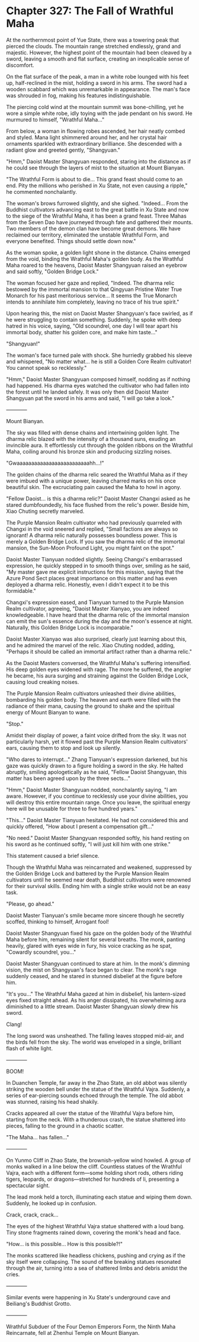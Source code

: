 # Chapter 327: The Fall of Wrathful Maha

At the northernmost point of Yue State, there was a towering peak that pierced the clouds. The mountain range stretched endlessly, grand and majestic. However, the highest point of the mountain had been cleaved by a sword, leaving a smooth and flat surface, creating an inexplicable sense of discomfort.

On the flat surface of the peak, a man in a white robe lounged with his feet up, half-reclined in the mist, holding a sword in his arms. The sword had a wooden scabbard which was unremarkable in appearance. The man's face was shrouded in fog, making his features indistinguishable.

The piercing cold wind at the mountain summit was bone-chilling, yet he wore a simple white robe, idly toying with the jade pendant on his sword. He murmured to himself, "Wrathful Maha..."

From below, a woman in flowing robes ascended, her hair neatly combed and styled. Mana light shimmered around her, and her crystal hair ornaments sparkled with extraordinary brilliance. She descended with a radiant glow and greeted gently, "Shangyuan."

"Hmm," Daoist Master Shangyuan responded, staring into the distance as if he could see through the layers of mist to the situation at Mount Bianyan.

"The Wrathful Form is about to die... This grand feast should come to an end. Pity the millions who perished in Xu State, not even causing a ripple," he commented nonchalantly.

The woman's brows furrowed slightly, and she sighed. "Indeed... From the Buddhist cultivators advancing east to the great battle in Xu State and now to the siege of the Wrathful Maha, it has been a grand feast. Three Mahas from the Seven Dao have journeyed through fate and gathered their mounts. Two members of the demon clan have become great demons. We have reclaimed our territory, eliminated the unstable Wrathful Form, and everyone benefited. Things should settle down now."

As the woman spoke, a golden light shone in the distance. Chains emerged from the void, binding the Wrathful Maha's golden body. As the Wrathful Maha roared to the heavens, Daoist Master Shangyuan raised an eyebrow and said softly, "Golden Bridge Lock."

The woman focused her gaze and replied, "Indeed. The dharma relic bestowed by the immortal mansion to that Qingyuan Pristine Water True Monarch for his past meritorious service... It seems the True Monarch intends to annihilate him completely, leaving no trace of his true spirit."

Upon hearing this, the mist on Daoist Master Shangyuan's face swirled, as if he were struggling to contain something. Suddenly, he spoke with deep hatred in his voice, saying, "Old scoundrel, one day I will tear apart his immortal body, shatter his golden core, and make him taste..."

"Shangyuan!"

The woman's face turned pale with shock. She hurriedly grabbed his sleeve and whispered, "No matter what... he is still a Golden Core Realm cultivator! You cannot speak so recklessly."

"Hmm," Daoist Master Shangyuan composed himself, nodding as if nothing had happened. His dharma eyes watched the cultivator who had fallen into the forest until he landed safely. It was only then did Daoist Master Shangyuan pat the sword in his arms and said, "I will go take a look."

————

Mount Bianyan.

The sky was filled with dense chains and intertwining golden light. The dharma relic blazed with the intensity of a thousand suns, exuding an invincible aura. It effortlessly cut through the golden ribbons on the Wrathful Maha, coiling around his bronze skin and producing sizzling noises.

"Gwaaaaaaaaaaaaaaaaaaaaaaaaahh...!"

The golden chains of the dharma relic seared the Wrathful Maha as if they were imbued with a unique power, leaving charred marks on his once beautiful skin. The excruciating pain caused the Maha to howl in agony.

"Fellow Daoist... is this a dharma relic?" Daoist Master Changxi asked as he stared dumbfoundedly, his face flushed from the relic's power. Beside him, Xiao Chuting secretly marveled.

The Purple Mansion Realm cultivator who had previously quarreled with Changxi in the void sneered and replied, "Small factions are always so ignorant! A dharma relic naturally possesses boundless power. This is merely a Golden Bridge Lock. If you saw the dharma relic of the immortal mansion, the Sun-Moon Profound Light, you might faint on the spot."

Daoist Master Tianyuan nodded slightly. Seeing Changxi's embarrassed expression, he quickly stepped in to smooth things over, smiling as he said, "My master gave me explicit instructions for this mission, saying that the Azure Pond Sect places great importance on this matter and has even deployed a dharma relic. Honestly, even I didn't expect it to be this formidable."

Changxi's expression eased, and Tianyuan turned to the Purple Mansion Realm cultivator, agreeing, "Daoist Master Xianyao, you are indeed knowledgeable. I have heard that the dharma relic of the immortal mansion can emit the sun's essence during the day and the moon's essence at night. Naturally, this Golden Bridge Lock is incomparable."

Daoist Master Xianyao was also surprised, clearly just learning about this, and he admired the marvel of the relic. Xiao Chuting nodded, adding, "Perhaps it should be called an immortal artifact rather than a dharma relic."

As the Daoist Masters conversed, the Wrathful Maha's suffering intensified. His deep golden eyes widened with rage. The more he suffered, the angrier he became, his aura surging and straining against the Golden Bridge Lock, causing loud creaking noises.

The Purple Mansion Realm cultivators unleashed their divine abilities, bombarding his golden body. The heaven and earth were filled with the radiance of their mana, causing the ground to shake and the spiritual energy of Mount Bianyan to wane.

"Stop."

Amidst their display of power, a faint voice drifted from the sky. It was not particularly harsh, yet it flowed past the Purple Mansion Realm cultivators' ears, causing them to stop and look up silently.

"Who dares to interrupt..." Zhang Tianyuan's expression darkened, but his gaze was quickly drawn to a figure holding a sword in the sky. He halted abruptly, smiling apologetically as he said, "Fellow Daoist Shangyuan, this matter has been agreed upon by the three sects..."

"Hmm," Daoist Master Shangyuan nodded, nonchalantly saying, "I am aware. However, if you continue to recklessly use your divine abilities, you will destroy this entire mountain range. Once you leave, the spiritual energy here will be unusable for three to five hundred years."

"This..." Daoist Master Tianyuan hesitated. He had not considered this and quickly offered, "How about I present a compensation gift..."

"No need." Daoist Master Shangyuan responded softly, his hand resting on his sword as he continued softly, "I will just kill him with one strike."

This statement caused a brief silence.

Though the Wrathful Maha was reincarnated and weakened, suppressed by the Golden Bridge Lock and battered by the Purple Mansion Realm cultivators until he seemed near death, Buddhist cultivators were renowned for their survival skills. Ending him with a single strike would not be an easy task.

"Please, go ahead."

Daoist Master Tianyuan's smile became more sincere though he secretly scoffed, thinking to himself, Arrogant fool!

Daoist Master Shangyuan fixed his gaze on the golden body of the Wrathful Maha before him, remaining silent for several breaths. The monk, panting heavily, glared with eyes wide in fury, his voice cracking as he spat, "Cowardly scoundrel, you..."

Daoist Master Shangyuan continued to stare at him. In the monk's dimming vision, the mist on Shangyuan's face began to clear. The monk's rage suddenly ceased, and he stared in stunned disbelief at the figure before him.

"It's you..." The Wrathful Maha gazed at him in disbelief, his lantern-sized eyes fixed straight ahead. As his anger dissipated, his overwhelming aura diminished to a little stream. Daoist Master Shangyuan slowly drew his sword.

Clang!

The long sword was unsheathed. The falling leaves stopped mid-air, and the birds fell from the sky. The world was enveloped in a single, brilliant flash of white light.

————

BOOM!

In Duanchen Temple, far away in the Zhao State, an old abbot was silently striking the wooden bell under the statue of the Wrathful Vajra. Suddenly, a series of ear-piercing sounds echoed through the temple. The old abbot was stunned, raising his head shakily.

Cracks appeared all over the statue of the Wrathful Vajra before him, starting from the neck. With a thunderous crash, the statue shattered into pieces, falling to the ground in a chaotic scatter.

"The Maha... has fallen..."

————

On Yunmo Cliff in Zhao State, the brownish-yellow wind howled. A group of monks walked in a line below the cliff. Countless statues of the Wrathful Vajra, each with a different form—some holding short rods, others riding tigers, leopards, or dragons—stretched for hundreds of li, presenting a spectacular sight.

The lead monk held a torch, illuminating each statue and wiping them down. Suddenly, he looked up in confusion.

Crack, crack, crack...

The eyes of the highest Wrathful Vajra statue shattered with a loud bang. Tiny stone fragments rained down, covering the monk's head and face.

"How... is this possible... How is this possible?!"

The monks scattered like headless chickens, pushing and crying as if the sky itself were collapsing. The sound of the breaking statues resonated through the air, turning into a sea of shattered limbs and debris amidst the cries.

————

Similar events were happening in Xu State's underground cave and Beiliang's Buddhist Grotto.

————

Wrathful Subduer of the Four Demon Emperors Form, the Ninth Maha Reincarnate, fell at Zhenhui Temple on Mount Bianyan.
